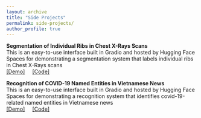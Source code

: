 ```yaml
---
layout: archive
title: "Side Projects"
permalink: side-projects/
author_profile: true
---
```


**Segmentation of Individual Ribs in Chest X-Rays Scans**<br />
This is an easy-to-use interface built in Gradio and hosted by Hugging Face Spaces for demonstrating a segmentation system that labels individual ribs in Chest X-Rays scans<br />
[[Demo]](https://huggingface.co/spaces/lhkhiem28/ribcxr-segmenter) &nbsp; &nbsp; [[Code]](https://github.com/lhkhiem28/ribcxr-segmenter)

**Recognition of COVID-19 Named Entities in Vietnamese News**<br />
This is an easy-to-use interface built in Gradio and hosted by Hugging Face Spaces for demonstrating a recognition system that identifies covid-19-related named entities in Vietnamese news<br />
[[Demo]](https://huggingface.co/spaces/lhkhiem28/covid-19-control-helper) &nbsp; &nbsp; [[Code]](https://github.com/lhkhiem28/covid-19-control-helper)